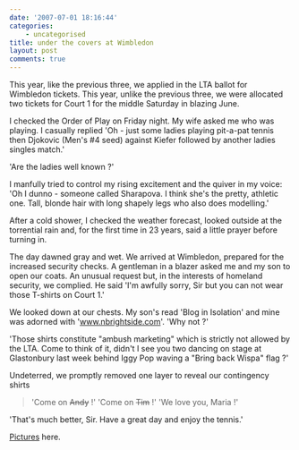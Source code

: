 ```yaml
---
date: '2007-07-01 18:16:44'
categories:
    - uncategorised
title: under the covers at Wimbledon
layout: post
comments: true
---
```

This year, like the previous three, we applied in the LTA ballot for
Wimbledon tickets. This year, unlike the previous three, we were
allocated two tickets for Court 1 for the middle Saturday in blazing
June.

I checked the Order of Play on Friday night. My wife asked me who was
playing. I casually replied 'Oh - just some ladies playing pit-a-pat
tennis then Djokovic (Men's \#4 seed) against Kiefer followed by another
ladies singles match.'

'Are the ladies well known ?'

I manfully tried to control my rising excitement and the quiver in my
voice: 'Oh I dunno - someone called Sharapova. I think she's the pretty,
athletic one. Tall, blonde hair with long shapely legs who also does
modelling.'

After a cold shower, I checked the weather forecast, looked outside at
the torrential rain and, for the first time in 23 years, said a little
prayer before turning in.

The day dawned gray and wet. We arrived at Wimbledon, prepared for the
increased security checks. A gentleman in a blazer asked me and my son
to open our coats. An unusual request but, in the interests of homeland
security, we complied. He said 'I'm awfully sorry, Sir but you can not
wear those T-shirts on Court 1.'

We looked down at our chests. My son's read 'Blog in Isolation' and mine
was adorned with 'www.nbrightside.com'. 'Why not ?'

'Those shirts constitute "ambush marketing" which is strictly not
allowed by the LTA. Come to think of it, didn't I see you two dancing on
stage at Glastonbury last week behind Iggy Pop waving a "Bring back
Wispa" flag ?'

Undeterred, we promptly removed one layer to reveal our contingency
shirts
> 'Come on ~~Andy~~ !' 'Come on ~~Tim~~ !' 'We love you, Maria !'

'That's much better, Sir. Have a great day and enjoy the tennis.'

[Pictures](http://picasaweb.google.com/nbrightside/Wimbledon) here.
